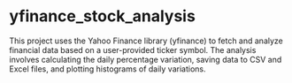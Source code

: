 # yfinance_stock_analysis
This project uses the Yahoo Finance library (yfinance) to fetch and analyze financial data based on a user-provided ticker symbol. The analysis involves calculating the daily percentage variation, saving data to CSV and Excel files, and plotting histograms of daily variations.
